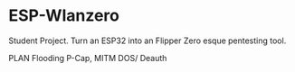 # ESP-Wlanzero
Student Project. Turn an ESP32 into an Flipper Zero esque pentesting tool.

PLAN
Flooding 
P-Cap, MITM 
DOS/ Deauth

